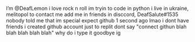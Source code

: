 I’m @DeafLemon
i love rock n roll
im tryin to code in python
i live in ukraine, melitopol
to contact me add me in friends in disccord, DeafSalute#1535
nobody told me that im special expect github 1 second ago lmao
i dont have friends
i created github account just to replit dont say "connect githun blah blah blah blah blah"
why do i type it
goodbye ig
